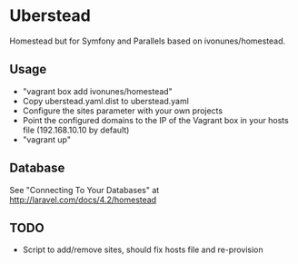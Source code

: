 # Uberstead

Homestead but for Symfony and Parallels based on ivonunes/homestead.

## Usage

- "vagrant box add ivonunes/homestead"
- Copy uberstead.yaml.dist to uberstead.yaml
- Configure the sites parameter with your own projects
- Point the configured domains to the IP of the Vagrant box in your hosts file (192.168.10.10 by default)
- "vagrant up"

## Database

See "Connecting To Your Databases" at http://laravel.com/docs/4.2/homestead

## TODO
- Script to add/remove sites, should fix hosts file and re-provision
